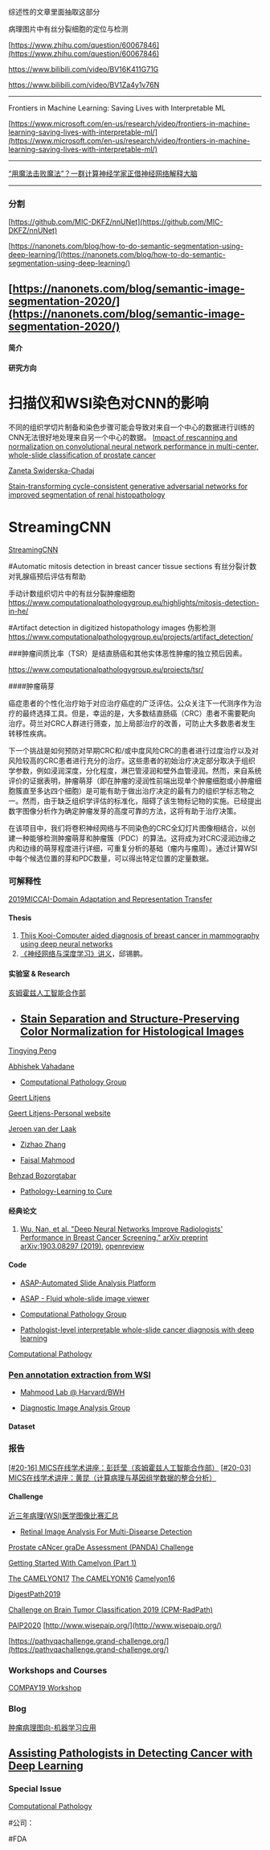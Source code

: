 综述性的文章里面抽取这部分

病理图片中有丝分裂细胞的定位与检测

[https://www.zhihu.com/question/60067846](https://www.zhihu.com/question/60067846)

https://www.bilibili.com/video/BV16K411G71G

https://www.bilibili.com/video/BV1Za4y1v76N

---------------------------------------------------------------------------------

Frontiers in Machine Learning: Saving Lives with Interpretable ML

[https://www.microsoft.com/en-us/research/video/frontiers-in-machine-learning-saving-lives-with-interpretable-ml/](https://www.microsoft.com/en-us/research/video/frontiers-in-machine-learning-saving-lives-with-interpretable-ml/)


--------------------------------------------------------------------------------------------------------------------

[“用魔法击败魔法”？一群计算神经学家正借神经网络解释大脑](https://mp.weixin.qq.com/s?__biz=MzU2ODY2MTUwNQ==&mid=2247508438&idx=1&sn=9e50a208caf1038e427529b9905c81be&chksm=fc8862b8cbffebae22ae825b401bacc15443b4c49b4d4cae28e7d97c92ae800d147e1b652f24&mpshare=1&scene=1&srcid=1112b9owwyTP2cBtpJgT5XvG&sharer_sharetime=1605163999201&sharer_shareid=4785bcb3b8b683a4ec338cbec7cd83f4&key=091021d4f6c74a9d402cc87cbd518d341cf9be15028ba6dd7f2343d4e84c4b94ebbf8ce38f451df7f6f296e729c973d9c4ac1d35db889f177940c2ebfb46cf950a1dc622c10ae19b7af3ecd1c51ee43fd784caf54bb777f95d301877ccdee2af9eaed6dc06b4d32a50a759f9f6ad4e39310503a8a75e34b53b49cde8a8c59c5c&ascene=1&uin=MjkyNDEyNTQyNg%3D%3D&devicetype=Windows+10+x64&version=6300002f&lang=zh_CN&exportkey=A9%2BzULqE%2BNDQd73rLZULeXc%3D&pass_ticket=FIGu3tMyYqD6aGaa3AtdO2d7%2F4S7z0HuXNQY9lItYu2yh0IoDMv4W0d1zVQ7sbJ%2B&wx_header=0)




-----------------------------------------------------------------------

### 分割

[https://github.com/MIC-DKFZ/nnUNet](https://github.com/MIC-DKFZ/nnUNet)


[https://nanonets.com/blog/how-to-do-semantic-segmentation-using-deep-learning/](https://nanonets.com/blog/how-to-do-semantic-segmentation-using-deep-learning/)

[https://nanonets.com/blog/semantic-image-segmentation-2020/](https://nanonets.com/blog/semantic-image-segmentation-2020/)
----------------------------------------------------------------------------------------------------------------

#### 简介

#### 研究方向

# 扫描仪和WSI染色对CNN的影响

不同的组织学切片制备和染色步骤可能会导致对来自一个中心的数据进行训练的CNN无法很好地处理来自另一个中心的数据。
[Impact of rescanning and normalization on convolutional neural network performance in multi-center, whole-slide classification of prostate cancer](https://www.nature.com/articles/s41598-020-71420-0)

[ Zaneta Swiderska-Chadaj](https://www.computationalpathologygroup.eu/publications/zaneta-swiderska-chadaj/all-years/)

[Stain-transforming cycle-consistent generative adversarial networks for improved segmentation of renal histopathology](https://www.computationalpathologygroup.eu/presentations/cc-gan-renal-histopathology/)

# StreamingCNN

[StreamingCNN](https://github.com/DIAGNijmegen/StreamingCNN)

#Automatic mitosis detection in breast cancer tissue sections  有丝分裂计数对乳腺癌预后评估有帮助

手动计数组织切片中的有丝分裂肿瘤细胞
https://www.computationalpathologygroup.eu/highlights/mitosis-detection-in-he/


#Artifact detection in digitized histopathology images 伪影检测
https://www.computationalpathologygroup.eu/projects/artifact_detection/


###肿瘤间质比率（TSR）是结直肠癌和其他实体恶性肿瘤的独立预后因素。

https://www.computationalpathologygroup.eu/projects/tsr/


####肿瘤萌芽

癌症患者的个性化治疗始于对应治疗癌症的广泛评估。公众关注下一代测序作为治疗的最终选择工具。但是，幸运的是，大多数结直肠癌（CRC）患者不需要靶向治疗。荷兰对CRC人群进行筛查，加上局部治疗的改善，可防止大多数患者发生转移性疾病。

下一个挑战是如何预防对早期CRC和/或中度风险CRC的患者进行过度治疗以及对风险较高的CRC患者进行充分的治疗。这些患者的初始治疗决定部分取决于组织学参数，例如浸润深度，分化程度，淋巴管浸润和壁外血管浸润。然而，来自系统评价的证据表明，肿瘤萌芽（即在肿瘤的浸润性前端出现单个肿瘤细胞或小肿瘤细胞簇直至多达四个细胞）是可能有助于做出治疗决定的最有力的组织学标志物之一。然而，由于缺乏组织学评估的标准化，阻碍了该生物标记物的实施。已经提出数字图像分析作为确定肿瘤发芽的高度可靠的方法，这将有助于治疗决策。

在该项目中，我们将卷积神经网络与不同染色的CRC全幻灯片图像相结合，以创建一种能够检测肿瘤萌芽和肿瘤簇（PDC）的算法。这将成为对CRC浸润边缘之内和边缘的萌芽程度进行详细，可重复分析的基础（瘤内与瘤周）。通过计算WSI中每个候选位置的芽和PDC数量，可以得出特定位置的定量数据。


### 可解释性
[2019MICCAI-Domain Adaptation and Representation Transfer](https://sites.google.com/view/dart2020)


#### Thesis

1.  [Thijs Kooi-Computer aided diagnosis of breast cancer in mammography using deep neural networks](http://www.diagnijmegen.nl/index.php/Publication?bibkey=Kooi18)
2.  [《神经网络与深度学习》讲义](http://vdisk.weibo.com/s/ayG13we2ltDAT)，邱锡鹏。

#### 实验室 & Research

[亥姆霍兹人工智能合作部](https://camp.lcsr.jhu.edu/)
* ## [Stain Separation and Structure-Preserving Color Normalization for Histological Images](http://campar.in.tum.de/Chair/ProjectStainSeparation)

[Tingying Peng](http://campar.in.tum.de/Main/TingyingPeng)

[Abhishek Vahadane
](http://campar.in.tum.de/Main/AbhishekVahadane)


* [Computational Pathology Group](https://www.computationalpathologygroup.eu/)

[Geert Litjens](https://www.computationalpathologygroup.eu/members/geert-litjens/)

[Geert Litjens-Personal website](https://geertlitjens.nl/)

[Jeroen van der Laak](https://www.computationalpathologygroup.eu/members/jeroen-van-der-laak/)

* [Zizhao Zhang
](https://sites.google.com/view/zizhaozhang)



* [Faisal Mahmood](https://faisal.ai/faisal-mahmood-research-deep-learning/)

[Behzad Bozorgtabar](https://behzadbozorgtabar.com/)

* [Pathology-Learning to Cure](http://learningtocure.csail.mit.edu/#projects)


#### 经典论文

1.  [Wu, Nan, et al. "Deep Neural Networks Improve Radiologists' Performance in Breast Cancer Screening." arXiv preprint arXiv:1903.08297 (2019).](https://openreview.net/pdf?id=SkxYez76FE)
[openreview](https://openreview.net/forum?id=SkxYez76FE&noteId=SkxYez76FE)



#### Code


* [ASAP-Automated Slide Analysis Platform](https://github.com/computationalpathologygroup/ASAP)

* [ASAP - Fluid whole-slide image viewer](https://www.computationalpathologygroup.eu/software/asap/)

* [Computational Pathology Group](https://github.com/computationalpathologygroup)
* [Pathologist-level interpretable whole-slide cancer diagnosis with deep learning
](https://github.com/zizhaozhang/nmi-wsi-diagnosis)

[Computational Pathology](https://github.com/MSKCC-Computational-Pathology)
### [Pen annotation extraction from WSI](https://github.com/MSKCC-Computational-Pathology/PenAnnotationExtractor)

* [Mahmood Lab @ Harvard/BWH](https://github.com/mahmoodlab)


* [Diagnostic Image Analysis Group](https://github.com/DIAGNijmegen?page=2)


#### Dataset


    

### 报告

[[#20-16] MICS在线学术讲座：彭廷莹（亥姆霍兹人工智能合作部）](https://www.bilibili.com/video/BV16K411G71G)
[[#20-03] MICS在线学术讲座：黄昆（计算病理与基因组学数据的整合分析）](https://www.bilibili.com/video/BV1Za4y1v76N)


#### Challenge

[近三年病理(WSI)医学图像比赛汇总](https://zhuanlan.zhihu.com/p/298304895)

* [Retinal Image Analysis For Multi-Disearse Detection ](https://riadd.grand-challenge.org/Home/)


[Prostate cANcer graDe Assessment (PANDA) Challenge
](https://panda.grand-challenge.org/)


[Getting Started With Camelyon (Part 1)](https://geertlitjens.nl/post/getting-started-with-camelyon/)

[The CAMELYON17](https://camelyon17.grand-challenge.org/)
[The CAMELYON16](https://camelyon16.grand-challenge.org/)
[Camelyon16](https://github.com/computationalpathologygroup/Camelyon16)

[DigestPath2019](https://digestpath2019.grand-challenge.org/Home/)

[Challenge on Brain Tumor Classification 2019 (CPM-RadPath)](https://www.med.upenn.edu/cbica/cpm-rad-path-2019/)

[PAIP2020](https://paip2020.grand-challenge.org/Dataset/)
[http://www.wisepaip.org/](http://www.wisepaip.org/)

[https://pathvqachallenge.grand-challenge.org/](https://pathvqachallenge.grand-challenge.org/)



### Workshops and Courses

[COMPAY19 Workshop](https://compay19.grand-challenge.org/)


### Blog

[肿瘤病理图向-机器学习应用](https://zhuanlan.zhihu.com/p/110083982)
## [Assisting Pathologists in Detecting Cancer with Deep Learning](https://ai.googleblog.com/2017/03/assisting-pathologists-in-detecting.html)

### Special Issue 
[Computational Pathology](https://www.embs.org/jbhi/computational-pathology/)



#公司：




#FDA
























